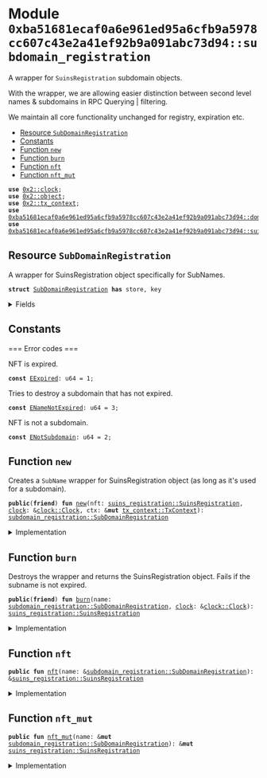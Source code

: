 
<a name="0xba51681ecaf0a6e961ed95a6cfb9a5978cc607c43e2a41ef92b9a091abc73d94_subdomain_registration"></a>

# Module `0xba51681ecaf0a6e961ed95a6cfb9a5978cc607c43e2a41ef92b9a091abc73d94::subdomain_registration`

A wrapper for <code>SuinsRegistration</code> subdomain objects.

With the wrapper, we are allowing easier distinction between second
level names & subdomains in RPC Querying | filtering.

We maintain all core functionality unchanged for registry, expiration etc.


-  [Resource `SubDomainRegistration`](#0xba51681ecaf0a6e961ed95a6cfb9a5978cc607c43e2a41ef92b9a091abc73d94_subdomain_registration_SubDomainRegistration)
-  [Constants](#@Constants_0)
-  [Function `new`](#0xba51681ecaf0a6e961ed95a6cfb9a5978cc607c43e2a41ef92b9a091abc73d94_subdomain_registration_new)
-  [Function `burn`](#0xba51681ecaf0a6e961ed95a6cfb9a5978cc607c43e2a41ef92b9a091abc73d94_subdomain_registration_burn)
-  [Function `nft`](#0xba51681ecaf0a6e961ed95a6cfb9a5978cc607c43e2a41ef92b9a091abc73d94_subdomain_registration_nft)
-  [Function `nft_mut`](#0xba51681ecaf0a6e961ed95a6cfb9a5978cc607c43e2a41ef92b9a091abc73d94_subdomain_registration_nft_mut)


<pre><code><b>use</b> <a href="dependencies/sui-framework/clock.md#0x2_clock">0x2::clock</a>;
<b>use</b> <a href="dependencies/sui-framework/object.md#0x2_object">0x2::object</a>;
<b>use</b> <a href="dependencies/sui-framework/tx_context.md#0x2_tx_context">0x2::tx_context</a>;
<b>use</b> <a href="domain.md#0xba51681ecaf0a6e961ed95a6cfb9a5978cc607c43e2a41ef92b9a091abc73d94_domain">0xba51681ecaf0a6e961ed95a6cfb9a5978cc607c43e2a41ef92b9a091abc73d94::domain</a>;
<b>use</b> <a href="suins_registration.md#0xba51681ecaf0a6e961ed95a6cfb9a5978cc607c43e2a41ef92b9a091abc73d94_suins_registration">0xba51681ecaf0a6e961ed95a6cfb9a5978cc607c43e2a41ef92b9a091abc73d94::suins_registration</a>;
</code></pre>



<a name="0xba51681ecaf0a6e961ed95a6cfb9a5978cc607c43e2a41ef92b9a091abc73d94_subdomain_registration_SubDomainRegistration"></a>

## Resource `SubDomainRegistration`

A wrapper for SuinsRegistration object specifically for SubNames.


<pre><code><b>struct</b> <a href="subdomain_registration.md#0xba51681ecaf0a6e961ed95a6cfb9a5978cc607c43e2a41ef92b9a091abc73d94_subdomain_registration_SubDomainRegistration">SubDomainRegistration</a> <b>has</b> store, key
</code></pre>



<details>
<summary>Fields</summary>


<dl>
<dt>
<code>id: <a href="dependencies/sui-framework/object.md#0x2_object_UID">object::UID</a></code>
</dt>
<dd>

</dd>
<dt>
<code>nft: <a href="suins_registration.md#0xba51681ecaf0a6e961ed95a6cfb9a5978cc607c43e2a41ef92b9a091abc73d94_suins_registration_SuinsRegistration">suins_registration::SuinsRegistration</a></code>
</dt>
<dd>

</dd>
</dl>


</details>

<a name="@Constants_0"></a>

## Constants


<a name="0xba51681ecaf0a6e961ed95a6cfb9a5978cc607c43e2a41ef92b9a091abc73d94_subdomain_registration_EExpired"></a>

=== Error codes ===

NFT is expired.


<pre><code><b>const</b> <a href="subdomain_registration.md#0xba51681ecaf0a6e961ed95a6cfb9a5978cc607c43e2a41ef92b9a091abc73d94_subdomain_registration_EExpired">EExpired</a>: u64 = 1;
</code></pre>



<a name="0xba51681ecaf0a6e961ed95a6cfb9a5978cc607c43e2a41ef92b9a091abc73d94_subdomain_registration_ENameNotExpired"></a>

Tries to destroy a subdomain that has not expired.


<pre><code><b>const</b> <a href="subdomain_registration.md#0xba51681ecaf0a6e961ed95a6cfb9a5978cc607c43e2a41ef92b9a091abc73d94_subdomain_registration_ENameNotExpired">ENameNotExpired</a>: u64 = 3;
</code></pre>



<a name="0xba51681ecaf0a6e961ed95a6cfb9a5978cc607c43e2a41ef92b9a091abc73d94_subdomain_registration_ENotSubdomain"></a>

NFT is not a subdomain.


<pre><code><b>const</b> <a href="subdomain_registration.md#0xba51681ecaf0a6e961ed95a6cfb9a5978cc607c43e2a41ef92b9a091abc73d94_subdomain_registration_ENotSubdomain">ENotSubdomain</a>: u64 = 2;
</code></pre>



<a name="0xba51681ecaf0a6e961ed95a6cfb9a5978cc607c43e2a41ef92b9a091abc73d94_subdomain_registration_new"></a>

## Function `new`

Creates a <code>SubName</code> wrapper for SuinsRegistration object
(as long as it's used for a subdomain).


<pre><code><b>public</b>(<b>friend</b>) <b>fun</b> <a href="subdomain_registration.md#0xba51681ecaf0a6e961ed95a6cfb9a5978cc607c43e2a41ef92b9a091abc73d94_subdomain_registration_new">new</a>(nft: <a href="suins_registration.md#0xba51681ecaf0a6e961ed95a6cfb9a5978cc607c43e2a41ef92b9a091abc73d94_suins_registration_SuinsRegistration">suins_registration::SuinsRegistration</a>, <a href="dependencies/sui-framework/clock.md#0x2_clock">clock</a>: &<a href="dependencies/sui-framework/clock.md#0x2_clock_Clock">clock::Clock</a>, ctx: &<b>mut</b> <a href="dependencies/sui-framework/tx_context.md#0x2_tx_context_TxContext">tx_context::TxContext</a>): <a href="subdomain_registration.md#0xba51681ecaf0a6e961ed95a6cfb9a5978cc607c43e2a41ef92b9a091abc73d94_subdomain_registration_SubDomainRegistration">subdomain_registration::SubDomainRegistration</a>
</code></pre>



<details>
<summary>Implementation</summary>


<pre><code><b>public</b>(<a href="dependencies/sui-framework/package.md#0x2_package">package</a>) <b>fun</b> <a href="subdomain_registration.md#0xba51681ecaf0a6e961ed95a6cfb9a5978cc607c43e2a41ef92b9a091abc73d94_subdomain_registration_new">new</a>(nft: SuinsRegistration, <a href="dependencies/sui-framework/clock.md#0x2_clock">clock</a>: &Clock, ctx: &<b>mut</b> TxContext): <a href="subdomain_registration.md#0xba51681ecaf0a6e961ed95a6cfb9a5978cc607c43e2a41ef92b9a091abc73d94_subdomain_registration_SubDomainRegistration">SubDomainRegistration</a> {
    // Can't wrap a non-subdomain NFT.
    <b>assert</b>!(nft.<a href="domain.md#0xba51681ecaf0a6e961ed95a6cfb9a5978cc607c43e2a41ef92b9a091abc73d94_domain">domain</a>().is_subdomain(), <a href="subdomain_registration.md#0xba51681ecaf0a6e961ed95a6cfb9a5978cc607c43e2a41ef92b9a091abc73d94_subdomain_registration_ENotSubdomain">ENotSubdomain</a>);
    // Can't wrap an expired NFT.
    <b>assert</b>!(!nft.has_expired(<a href="dependencies/sui-framework/clock.md#0x2_clock">clock</a>), <a href="subdomain_registration.md#0xba51681ecaf0a6e961ed95a6cfb9a5978cc607c43e2a41ef92b9a091abc73d94_subdomain_registration_EExpired">EExpired</a>);

    <a href="subdomain_registration.md#0xba51681ecaf0a6e961ed95a6cfb9a5978cc607c43e2a41ef92b9a091abc73d94_subdomain_registration_SubDomainRegistration">SubDomainRegistration</a> {
        id: <a href="dependencies/sui-framework/object.md#0x2_object_new">object::new</a>(ctx),
        nft: nft
    }
}
</code></pre>



</details>

<a name="0xba51681ecaf0a6e961ed95a6cfb9a5978cc607c43e2a41ef92b9a091abc73d94_subdomain_registration_burn"></a>

## Function `burn`

Destroys the wrapper and returns the SuinsRegistration object.
Fails if the subname is not expired.


<pre><code><b>public</b>(<b>friend</b>) <b>fun</b> <a href="subdomain_registration.md#0xba51681ecaf0a6e961ed95a6cfb9a5978cc607c43e2a41ef92b9a091abc73d94_subdomain_registration_burn">burn</a>(name: <a href="subdomain_registration.md#0xba51681ecaf0a6e961ed95a6cfb9a5978cc607c43e2a41ef92b9a091abc73d94_subdomain_registration_SubDomainRegistration">subdomain_registration::SubDomainRegistration</a>, <a href="dependencies/sui-framework/clock.md#0x2_clock">clock</a>: &<a href="dependencies/sui-framework/clock.md#0x2_clock_Clock">clock::Clock</a>): <a href="suins_registration.md#0xba51681ecaf0a6e961ed95a6cfb9a5978cc607c43e2a41ef92b9a091abc73d94_suins_registration_SuinsRegistration">suins_registration::SuinsRegistration</a>
</code></pre>



<details>
<summary>Implementation</summary>


<pre><code><b>public</b>(<a href="dependencies/sui-framework/package.md#0x2_package">package</a>) <b>fun</b> <a href="subdomain_registration.md#0xba51681ecaf0a6e961ed95a6cfb9a5978cc607c43e2a41ef92b9a091abc73d94_subdomain_registration_burn">burn</a>(name: <a href="subdomain_registration.md#0xba51681ecaf0a6e961ed95a6cfb9a5978cc607c43e2a41ef92b9a091abc73d94_subdomain_registration_SubDomainRegistration">SubDomainRegistration</a>, <a href="dependencies/sui-framework/clock.md#0x2_clock">clock</a>: &Clock): SuinsRegistration {
    // tries <b>to</b> unwrap a non-expired subname.
    <b>assert</b>!(name.nft.has_expired(<a href="dependencies/sui-framework/clock.md#0x2_clock">clock</a>), <a href="subdomain_registration.md#0xba51681ecaf0a6e961ed95a6cfb9a5978cc607c43e2a41ef92b9a091abc73d94_subdomain_registration_ENameNotExpired">ENameNotExpired</a>);

    <b>let</b> <a href="subdomain_registration.md#0xba51681ecaf0a6e961ed95a6cfb9a5978cc607c43e2a41ef92b9a091abc73d94_subdomain_registration_SubDomainRegistration">SubDomainRegistration</a> {
        id, nft
    } = name;

    id.delete();
    nft
}
</code></pre>



</details>

<a name="0xba51681ecaf0a6e961ed95a6cfb9a5978cc607c43e2a41ef92b9a091abc73d94_subdomain_registration_nft"></a>

## Function `nft`



<pre><code><b>public</b> <b>fun</b> <a href="subdomain_registration.md#0xba51681ecaf0a6e961ed95a6cfb9a5978cc607c43e2a41ef92b9a091abc73d94_subdomain_registration_nft">nft</a>(name: &<a href="subdomain_registration.md#0xba51681ecaf0a6e961ed95a6cfb9a5978cc607c43e2a41ef92b9a091abc73d94_subdomain_registration_SubDomainRegistration">subdomain_registration::SubDomainRegistration</a>): &<a href="suins_registration.md#0xba51681ecaf0a6e961ed95a6cfb9a5978cc607c43e2a41ef92b9a091abc73d94_suins_registration_SuinsRegistration">suins_registration::SuinsRegistration</a>
</code></pre>



<details>
<summary>Implementation</summary>


<pre><code><b>public</b> <b>fun</b> <a href="subdomain_registration.md#0xba51681ecaf0a6e961ed95a6cfb9a5978cc607c43e2a41ef92b9a091abc73d94_subdomain_registration_nft">nft</a>(name: &<a href="subdomain_registration.md#0xba51681ecaf0a6e961ed95a6cfb9a5978cc607c43e2a41ef92b9a091abc73d94_subdomain_registration_SubDomainRegistration">SubDomainRegistration</a>): &SuinsRegistration {
    &name.nft
}
</code></pre>



</details>

<a name="0xba51681ecaf0a6e961ed95a6cfb9a5978cc607c43e2a41ef92b9a091abc73d94_subdomain_registration_nft_mut"></a>

## Function `nft_mut`



<pre><code><b>public</b> <b>fun</b> <a href="subdomain_registration.md#0xba51681ecaf0a6e961ed95a6cfb9a5978cc607c43e2a41ef92b9a091abc73d94_subdomain_registration_nft_mut">nft_mut</a>(name: &<b>mut</b> <a href="subdomain_registration.md#0xba51681ecaf0a6e961ed95a6cfb9a5978cc607c43e2a41ef92b9a091abc73d94_subdomain_registration_SubDomainRegistration">subdomain_registration::SubDomainRegistration</a>): &<b>mut</b> <a href="suins_registration.md#0xba51681ecaf0a6e961ed95a6cfb9a5978cc607c43e2a41ef92b9a091abc73d94_suins_registration_SuinsRegistration">suins_registration::SuinsRegistration</a>
</code></pre>



<details>
<summary>Implementation</summary>


<pre><code><b>public</b> <b>fun</b> <a href="subdomain_registration.md#0xba51681ecaf0a6e961ed95a6cfb9a5978cc607c43e2a41ef92b9a091abc73d94_subdomain_registration_nft_mut">nft_mut</a>(name: &<b>mut</b> <a href="subdomain_registration.md#0xba51681ecaf0a6e961ed95a6cfb9a5978cc607c43e2a41ef92b9a091abc73d94_subdomain_registration_SubDomainRegistration">SubDomainRegistration</a>): &<b>mut</b> SuinsRegistration {
    &<b>mut</b> name.nft
}
</code></pre>



</details>
